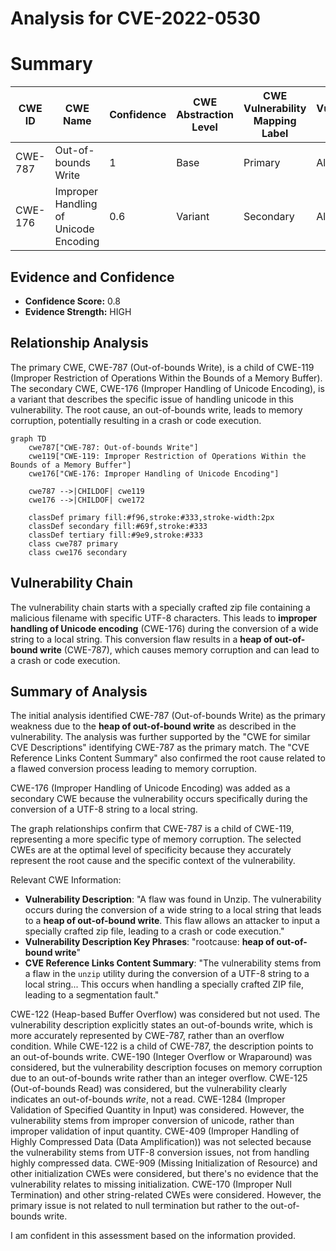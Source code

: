 # Analysis for CVE-2022-0530

# Summary
| CWE ID | CWE Name | Confidence | CWE Abstraction Level | CWE Vulnerability Mapping Label | CWE-Vulnerability Mapping Notes |
|---|---|---|---|---|---|
| CWE-787 | Out-of-bounds Write | 1 | Base | Primary | Allowed |
| CWE-176 | Improper Handling of Unicode Encoding | 0.6 | Variant | Secondary | Allowed |

## Evidence and Confidence

*   **Confidence Score:** 0.8
*   **Evidence Strength:** HIGH

## Relationship Analysis
The primary CWE, CWE-787 (Out-of-bounds Write), is a child of CWE-119 (Improper Restriction of Operations Within the Bounds of a Memory Buffer). The secondary CWE, CWE-176 (Improper Handling of Unicode Encoding), is a variant that describes the specific issue of handling unicode in this vulnerability. The root cause, an out-of-bounds write, leads to memory corruption, potentially resulting in a crash or code execution.

```mermaid
graph TD
    cwe787["CWE-787: Out-of-bounds Write"]
    cwe119["CWE-119: Improper Restriction of Operations Within the Bounds of a Memory Buffer"]
    cwe176["CWE-176: Improper Handling of Unicode Encoding"]

    cwe787 -->|CHILDOF| cwe119
    cwe176 -->|CHILDOF| cwe172

    classDef primary fill:#f96,stroke:#333,stroke-width:2px
    classDef secondary fill:#69f,stroke:#333
    classDef tertiary fill:#9e9,stroke:#333
    class cwe787 primary
    class cwe176 secondary
```

## Vulnerability Chain
The vulnerability chain starts with a specially crafted zip file containing a malicious filename with specific UTF-8 characters. This leads to **improper handling of Unicode encoding** (CWE-176) during the conversion of a wide string to a local string. This conversion flaw results in a **heap of out-of-bound write** (CWE-787), which causes memory corruption and can lead to a crash or code execution.

## Summary of Analysis
The initial analysis identified CWE-787 (Out-of-bounds Write) as the primary weakness due to the **heap of out-of-bound write** as described in the vulnerability. The analysis was further supported by the "CWE for similar CVE Descriptions" identifying CWE-787 as the primary match. The "CVE Reference Links Content Summary" also confirmed the root cause related to a flawed conversion process leading to memory corruption.

CWE-176 (Improper Handling of Unicode Encoding) was added as a secondary CWE because the vulnerability occurs specifically during the conversion of a UTF-8 string to a local string.

The graph relationships confirm that CWE-787 is a child of CWE-119, representing a more specific type of memory corruption. The selected CWEs are at the optimal level of specificity because they accurately represent the root cause and the specific context of the vulnerability.

Relevant CWE Information:
- **Vulnerability Description**: "A flaw was found in Unzip. The vulnerability occurs during the conversion of a wide string to a local string that leads to a **heap of out-of-bound write**. This flaw allows an attacker to input a specially crafted zip file, leading to a crash or code execution."
- **Vulnerability Description Key Phrases**: "rootcause: **heap of out-of-bound write**"
- **CVE Reference Links Content Summary**: "The vulnerability stems from a flaw in the `unzip` utility during the conversion of a UTF-8 string to a local string... This occurs when handling a specially crafted ZIP file, leading to a segmentation fault."

CWE-122 (Heap-based Buffer Overflow) was considered but not used. The vulnerability description explicitly states an out-of-bounds write, which is more accurately represented by CWE-787, rather than an overflow condition. While CWE-122 is a child of CWE-787, the description points to an out-of-bounds write.
CWE-190 (Integer Overflow or Wraparound) was considered, but the vulnerability description focuses on memory corruption due to an out-of-bounds write rather than an integer overflow.
CWE-125 (Out-of-bounds Read) was considered, but the vulnerability clearly indicates an out-of-bounds *write*, not a read.
CWE-1284 (Improper Validation of Specified Quantity in Input) was considered. However, the vulnerability stems from improper conversion of unicode, rather than improper validation of input quantity.
CWE-409 (Improper Handling of Highly Compressed Data (Data Amplification)) was not selected because the vulnerability stems from UTF-8 conversion issues, not from handling highly compressed data.
CWE-909 (Missing Initialization of Resource) and other initialization CWEs were considered, but there's no evidence that the vulnerability relates to missing initialization.
CWE-170 (Improper Null Termination) and other string-related CWEs were considered. However, the primary issue is not related to null termination but rather to the out-of-bounds write.

I am confident in this assessment based on the information provided.